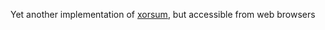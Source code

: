 Yet another implementation of [xorsum](https://github.com/Rudxain/xorsum), but accessible from web browsers
